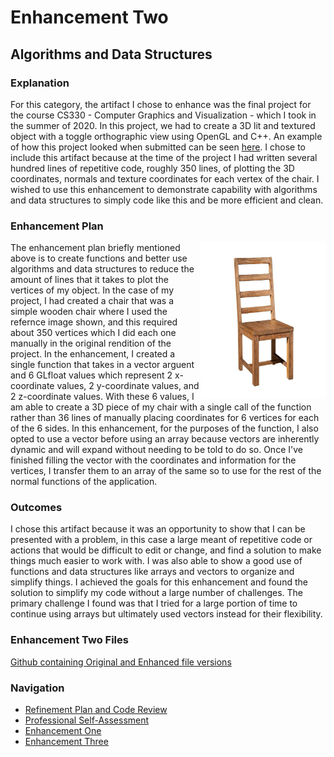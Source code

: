 # Enhancement Two
## Algorithms and Data Structures 

### Explanation
For this category, the artifact I chose to enhance was the final project for the course CS330 - Computer Graphics and Visualization - which I took in the summer of 2020. In this project, we had to create a 3D lit and textured object with a toggle orthographic view using OpenGL and C++. An example of how this project looked when submitted can be seen [here](https://www.youtube.com/watch?v=XyaaWhLJi_w). I chose to include this artifact because at the time of the project I had written several hundred lines of repetitive code, roughly 350 lines, of plotting the 3D coordinates, normals and texture coordinates for each vertex of the chair. I wished to use this enhancement to demonstrate capability with algorithms and data structures to simply code like this and be more efficient and clean. 

### Enhancement Plan
<img src="../images/WoodChair.jpg" width="200" height="250" align="right">
The enhancement plan briefly mentioned above is to create functions and better use algorithms and data structures to reduce the amount of lines that it takes to plot the vertices of my object. In the case of my project, I had created a chair that was a simple wooden chair where I used the refernce image shown, and this required about 350 vertices which I did each one manually in the original rendition of the project. In the enhancement, I created a single function that takes in a vector arguent and 6 GLfloat values which represent 2 x-coordinate values, 2 y-coordinate values, and 2 z-coordinate values. With these 6 values, I am able to create a 3D piece of my chair with a single call of the function rather than 36 lines of manually placing coordinates for 6 vertices for each of the 6 sides. In this enhancement, for the purposes of the function, I also opted to use a vector before using an array because vectors are inherently dynamic and will expand without needing to be told to do so. Once I've finished filling the vector with the coordinates and information for the vertices, I transfer them to an array of the same so to use for the rest of the normal functions of the application.


### Outcomes
I chose this artifact because it was an opportunity to show that I can be presented with a problem, in this case a large meant of repetitive code or actions that would be difficult to edit or change, and find a solution to make things much easier to work with. I was also able to show a good use of functions and data structures like arrays and vectors to organize and simplify things. I achieved the goals for this enhancement and found the solution to simplify my code without a large number of challenges. The primary challenge I found was that I tried for a large portion of time to continue using arrays but ultimately used vectors instead for their flexibility. 

### Enhancement Two Files
[Github containing Original and Enhanced file versions](https://github.com/cnohilly/cnohilly.github.io/tree/main/Enhancement_Two_Files)

### Navigation
- [Refinement Plan and Code Review](./refinement_codereview.md)
- [Professional Self-Assessment](../index.md)
- [Enhancement One](./enhancement_one.md)
- [Enhancement Three](./enhancement_three.md)
